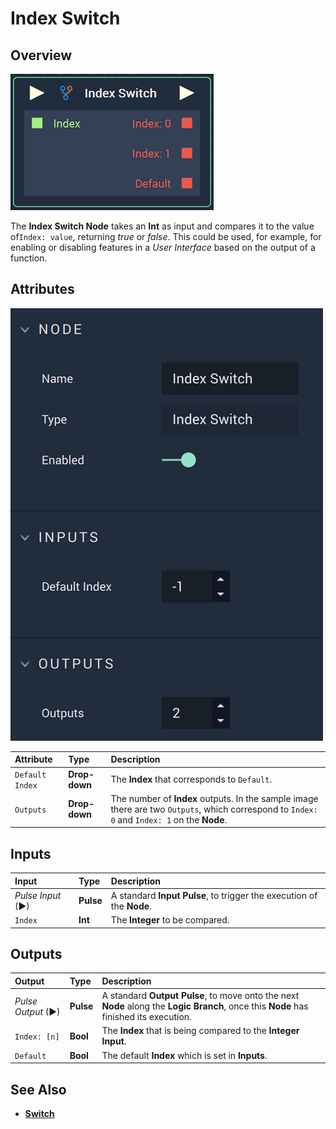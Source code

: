 # Index Switch

## Overview

![The Index Switch Node.](../../.gitbook/assets/indexswitchnode.png)

The **Index Switch Node** takes an **Int** as input and compares it to the value of`Index: value`, returning *true* or *false*. This could be used, for example, for enabling or disabling features in a *User Interface* based on the output of a function.

## Attributes

![The Index Switch Node Attributes.](../../.gitbook/assets/indexswitchattributes.png)

| Attribute | Type | Description |
| :--- | :--- | :--- |
| `Default Index` | **Drop-down** | The **Index** that corresponds to `Default`. |
| `Outputs` | **Drop-down** | The number of **Index** outputs. In the sample image there are two `Outputs`, which correspond to `Index: 0` and `Index: 1` on the **Node**. |

## Inputs

| Input | Type | Description |
| :--- | :--- | :--- |
| _Pulse Input_ \(►\) | **Pulse** | A standard **Input Pulse**, to trigger the execution of the **Node**. |
| `Index` | **Int** | The **Integer** to be compared. |

## Outputs

| Output | Type | Description |
| :--- | :--- | :--- |
| _Pulse Output_ \(►\) | **Pulse** | A standard **Output Pulse**, to move onto the next **Node** along the **Logic Branch**, once this **Node** has finished its execution. |
| `Index: [n]` | **Bool** | The **Index** that is being compared to the **Integer** **Input**. |
| `Default` | **Bool** | The default **Index** which is set in **Inputs**. |

## See Also

* [**Switch**](switch.md)

